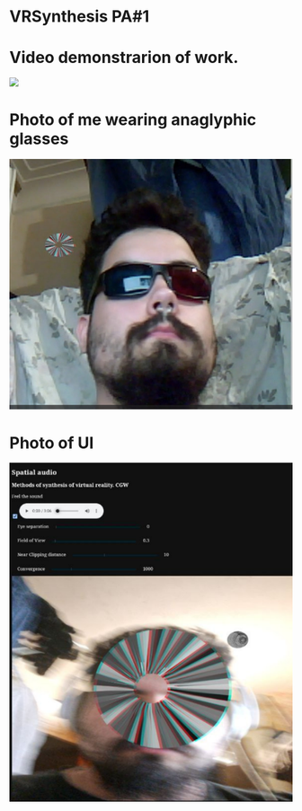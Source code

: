 # VRSynthesis PA#1
# Video demonstrarion of work.

![](https://github.com/ostrovoyy/VRSynthesis/blob/PA1/2023-06-08%2000-05-10%20(1).gif)

# Photo of me wearing anaglyphic glasses

![](https://github.com/ostrovoyy/VRSynthesis/blob/PA1/glasses.jpg)

# Photo of UI

![](https://github.com/ostrovoyy/VRSynthesis/blob/PA1/image.png)
